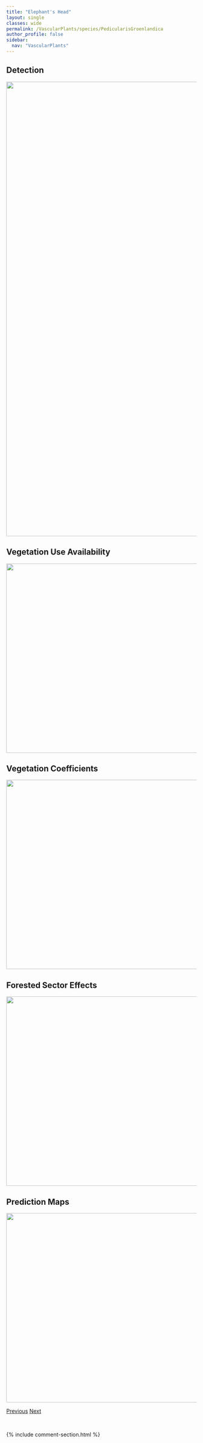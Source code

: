 ```yaml
---
title: "Elephant's Head"
layout: single
classes: wide
permalink: /VascularPlants/species/PedicularisGroenlandica
author_profile: false
sidebar:
  nav: "VascularPlants"
---
```


<h2>Detection</h2>

<a href="https://drive.google.com/uc?export=view&id=19ihhQb87tLzMut0FWJtjVuCX75DRy8WT">
<img src="https://drive.google.com/uc?export=view&id=19ihhQb87tLzMut0FWJtjVuCX75DRy8WT" height = "1200" width = "800">
</a>


<h2>Vegetation Use Availability</h2>

<a href="https://drive.google.com/uc?export=view&id=1_GmeOwERzYYG9zrGxgMz-d_s8eKI4Ipq">
<img src="https://drive.google.com/uc?export=view&id=1_GmeOwERzYYG9zrGxgMz-d_s8eKI4Ipq" height = "500" width = "1000">
</a>


<h2>Vegetation Coefficients</h2>

<a href="https://drive.google.com/uc?export=view&id=1W5iYIpeN1Pm9Q9wXiGT3Qr1M420wz2Ut">
<img src="https://drive.google.com/uc?export=view&id=1W5iYIpeN1Pm9Q9wXiGT3Qr1M420wz2Ut" height = "500" width = "1000">
</a>


<h2>Forested Sector Effects</h2>

<a href="https://drive.google.com/uc?export=view&id=103hIn5V7HOyiEqYui7-coZut99PegTU4">
<img src="https://drive.google.com/uc?export=view&id=103hIn5V7HOyiEqYui7-coZut99PegTU4" height = "500" width = "1000">
</a>


<h2>Prediction Maps</h2>

<a href="https://drive.google.com/uc?export=view&id=17_TQ6GxgPHj18OSEYLctKIW7Z0Kr1aex">
<img src="https://drive.google.com/uc?export=view&id=17_TQ6GxgPHj18OSEYLctKIW7Z0Kr1aex" height = "500" width = "1000">
</a>


<a href="/DevelopmentWebsite/VascularPlants/species/PedicularisFlammea" class="pagination--pager" title="Pedicularis flammea">Previous</a> <a href="/DevelopmentWebsite/VascularPlants/species/PedicularisLabradorica" class="pagination--pager" title="Labrador Lousewort">Next</a>

<p>&nbsp;</p>

{% include comment-section.html %}
